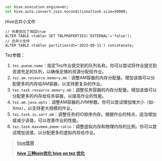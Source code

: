 ```bash
set hive.execution.engine=mr;
set hive.auto.convert.join.noconditionaltask.size=50000;
```

Hive合并小文件

```hive
// 外表别忘了改回true
ALTER TABLE <table> SET TBLPROPERTIES('EXTERNAL'='false'); 
// 合并小文件
ALTER TABLE <table> partition(dt='2023-09-11') concatenate;
```

Tez参数：

1. `tez.queue.name`：指定Tez作业提交到的队列名称。你可以尝试将作业提交到资源充足的队列，以确保足够的资源分配给作业。
2. `tez.am.resource.memory.mb`：调整AM容器的内存分配量。增加该值可以分配更多的内存给AM容器，以支持更复杂的作业。
3. `tez.task.resource.memory.mb`：调整任务容器的内存分配量。增加该值可以分配更多的内存给任务容器，以提高作业的性能。
4. `tez.am.java.opts`：调整AM容器的JVM参数。你可以尝试增加堆大小（如-Xmx），以支持更大规模的作业。
5. `tez.task.io.sort.mb`：调整任务的IO排序内存。根据作业的特点，适当增加或减少该值，可以改善作业的性能。
6. `tez.task.maxvmem.pmem-ratio`：调整虚拟内存和物理内存的比例。你可以尝试增加该值，以分配更多的虚拟内存给作业。

> [hive使用](https://mynamelancelot.github.io/hadoop/hive.html#%E4%B8%83snappy%E5%8E%8B%E7%BC%A9%E6%96%87%E4%BB%B6%E6%A0%BC%E5%BC%8F)
>
> [**hive 三种join优化 hive on tez 优化**](https://blog.51cto.com/u_16099300/7142691)
